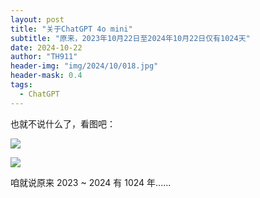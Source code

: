 ```yaml
---
layout: post
title: "关于ChatGPT 4o mini"
subtitle: "原来，2023年10月22日至2024年10月22日仅有1024天"
date: 2024-10-22
author: "TH911"
header-img: "img/2024/10/018.jpg"
header-mask: 0.4
tags:
  - ChatGPT
---
```


也就不说什么了，看图吧：

![](https://cfyy.us.kg/img/2024/10/016.png)

![](https://cfyy.us.kg/img/2024/10/017.png)

咱就说原来 $2023$ ~ $2024$ 有 $1024$ 年......